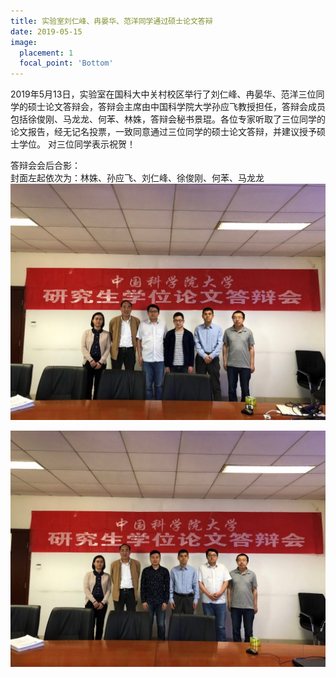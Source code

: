 ```yaml
---
title: 实验室刘仁峰、冉晏华、范洋同学通过硕士论文答辩
date: 2019-05-15
image:
  placement: 1
  focal_point: 'Bottom'
---
```


2019年5月13日，实验室在国科大中关村校区举行了刘仁峰、冉晏华、范洋三位同学的硕士论文答辩会，答辩会主席由中国科学院大学孙应飞教授担任，答辩会成员包括徐俊刚、马龙龙、何苯、林姝，答辩会秘书景琨。各位专家听取了三位同学的论文报告，经无记名投票，一致同意通过三位同学的硕士论文答辩，并建议授予硕士学位。
对三位同学表示祝贺！

答辩会会后合影：<br/>
封面左起依次为：林姝、孙应飞、刘仁峰、徐俊刚、何苯、马龙龙
![](./featured2.png "左起依次为：林姝、孙应飞、何苯、冉晏华、徐俊刚、马龙龙")

![](./featured3.png "左起依次为：林姝、孙应飞、范洋、徐俊刚、何苯、马龙龙")
